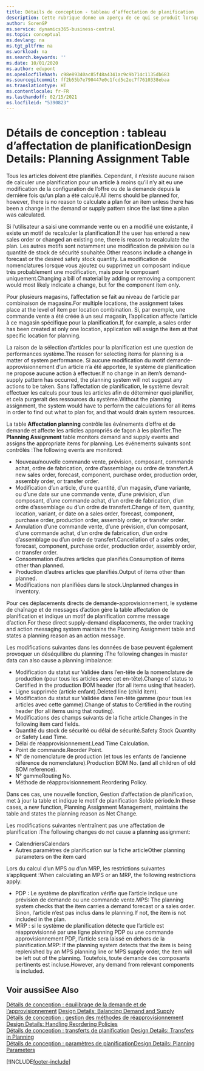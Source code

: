 ```yaml
---
title: Détails de conception - tableau d’affectation de planification | Microsoft Docs
description: Cette rubrique donne un aperçu de ce qui se produit lorsque vous modifiez la planification d’un article.
author: SorenGP
ms.service: dynamics365-business-central
ms.topic: conceptual
ms.devlang: na
ms.tgt_pltfrm: na
ms.workload: na
ms.search.keywords: ''
ms.date: 10/01/2020
ms.author: edupont
ms.openlocfilehash: c98e89340ac85f48a4341ac9c9b714c1135db683
ms.sourcegitcommit: ff2b55b7e790447e0c1fcd5c2ec7f7610338ebaa
ms.translationtype: HT
ms.contentlocale: fr-FR
ms.lasthandoff: 02/15/2021
ms.locfileid: "5390823"
---
```

# <a name="design-details-planning-assignment-table"></a><span data-ttu-id="6c9dc-103">Détails de conception : tableau d’affectation de planification</span><span class="sxs-lookup"><span data-stu-id="6c9dc-103">Design Details: Planning Assignment Table</span></span>
<span data-ttu-id="6c9dc-104">Tous les articles doivent être planifiés. Cependant, il n’existe aucune raison de calculer une planification pour un article à moins qu’il n’y ait eu une modification de la configuration de l’offre ou de la demande depuis la dernière fois qu’un plan a été calculé.</span><span class="sxs-lookup"><span data-stu-id="6c9dc-104">All items should be planned for, however, there is no reason to calculate a plan for an item unless there has been a change in the demand or supply pattern since the last time a plan was calculated.</span></span>  

<span data-ttu-id="6c9dc-105">Si l’utilisateur a saisi une commande vente ou en a modifié une existante, il existe un motif de recalculer la planification.</span><span class="sxs-lookup"><span data-stu-id="6c9dc-105">If the user has entered a new sales order or changed an existing one, there is reason to recalculate the plan.</span></span> <span data-ttu-id="6c9dc-106">Les autres motifs sont notamment une modification de prévision ou la quantité de stock de sécurité souhaitée.</span><span class="sxs-lookup"><span data-stu-id="6c9dc-106">Other reasons include a change in forecast or the desired safety stock quantity.</span></span> <span data-ttu-id="6c9dc-107">La modification de nomenclatures lorsque vous ajoutez ou supprimez un composant indique très probablement une modification, mais pour le composant uniquement.</span><span class="sxs-lookup"><span data-stu-id="6c9dc-107">Changing a bill of material by adding or removing a component would most likely indicate a change, but for the component item only.</span></span>  

<span data-ttu-id="6c9dc-108">Pour plusieurs magasins, l’affectation se fait au niveau de l’article par combinaison de magasins.</span><span class="sxs-lookup"><span data-stu-id="6c9dc-108">For multiple locations, the assignment takes place at the level of item per location combination.</span></span> <span data-ttu-id="6c9dc-109">Si, par exemple, une commande vente a été créée à un seul magasin, l’application affecte l’article à ce magasin spécifique pour la planification.</span><span class="sxs-lookup"><span data-stu-id="6c9dc-109">If, for example, a sales order has been created at only one location, application will assign the item at that specific location for planning.</span></span>  

<span data-ttu-id="6c9dc-110">La raison de la sélection d’articles pour la planification est une question de performances système.</span><span class="sxs-lookup"><span data-stu-id="6c9dc-110">The reason for selecting items for planning is a matter of system performance.</span></span> <span data-ttu-id="6c9dc-111">Si aucune modification du motif demande-approvisionnement d’un article n’a été apportée, le système de planification ne propose aucune action à effectuer.</span><span class="sxs-lookup"><span data-stu-id="6c9dc-111">If no change in an item’s demand-supply pattern has occurred, the planning system will not suggest any actions to be taken.</span></span> <span data-ttu-id="6c9dc-112">Sans l’affectation de planification, le système devrait effectuer les calculs pour tous les articles afin de déterminer quoi planifier, et cela purgerait des ressources du système.</span><span class="sxs-lookup"><span data-stu-id="6c9dc-112">Without the planning assignment, the system would have to perform the calculations for all items in order to find out what to plan for, and that would drain system resources.</span></span>  

<span data-ttu-id="6c9dc-113">La table **Affectation planning** contrôle les événements d’offre et de demande et affecte les articles appropriés de façon à les planifier.</span><span class="sxs-lookup"><span data-stu-id="6c9dc-113">The **Planning Assignment** table monitors demand and supply events and assigns the appropriate items for planning.</span></span> <span data-ttu-id="6c9dc-114">Les événements suivants sont contrôlés :</span><span class="sxs-lookup"><span data-stu-id="6c9dc-114">The following events are monitored:</span></span>  

* <span data-ttu-id="6c9dc-115">Nouveau/nouvelle commande vente, prévision, composant, commande achat, ordre de fabrication, ordre d’assemblage ou ordre de transfert.</span><span class="sxs-lookup"><span data-stu-id="6c9dc-115">A new sales order, forecast, component, purchase order, production order, assembly order, or transfer order.</span></span>  
* <span data-ttu-id="6c9dc-116">Modification d’un article, d’une quantité, d’un magasin, d’une variante, ou d’une date sur une commande vente, d’une prévision, d’un composant, d’une commande achat, d’un ordre de fabrication, d’un ordre d’assemblage ou d’un ordre de transfert.</span><span class="sxs-lookup"><span data-stu-id="6c9dc-116">Change of item, quantity, location, variant, or date on a sales order, forecast, component, purchase order, production order, assembly order, or transfer order.</span></span>  
* <span data-ttu-id="6c9dc-117">Annulation d’une commande vente, d’une prévision, d’un composant, d’une commande achat, d’un ordre de fabrication, d’un ordre d’assemblage ou d’un ordre de transfert.</span><span class="sxs-lookup"><span data-stu-id="6c9dc-117">Cancellation of a sales order, forecast, component, purchase order, production order, assembly order, or transfer order.</span></span>  
* <span data-ttu-id="6c9dc-118">Consommation d’autres articles que planifiés.</span><span class="sxs-lookup"><span data-stu-id="6c9dc-118">Consumption of items other than planned.</span></span>  
* <span data-ttu-id="6c9dc-119">Production d’autres articles que planifiés.</span><span class="sxs-lookup"><span data-stu-id="6c9dc-119">Output of items other than planned.</span></span>  
* <span data-ttu-id="6c9dc-120">Modifications non planifiées dans le stock.</span><span class="sxs-lookup"><span data-stu-id="6c9dc-120">Unplanned changes in inventory.</span></span>  

<span data-ttu-id="6c9dc-121">Pour ces déplacements directs de demande-approvisionnement, le système de chaînage et de messages d’action gère la table affectation de planification et indique un motif de planification comme message d’action.</span><span class="sxs-lookup"><span data-stu-id="6c9dc-121">For these direct supply-demand displacements, the order tracking and action messaging system maintains the Planning Assignment table and states a planning reason as an action message.</span></span>  

<span data-ttu-id="6c9dc-122">Les modifications suivantes dans les données de base peuvent également provoquer un déséquilibre du planning :</span><span class="sxs-lookup"><span data-stu-id="6c9dc-122">The following changes in master data can also cause a planning imbalance:</span></span>  

* <span data-ttu-id="6c9dc-123">Modification du statut sur Validée dans l’en-tête de la nomenclature de production (pour tous les articles avec cet en-tête).</span><span class="sxs-lookup"><span data-stu-id="6c9dc-123">Change of status to Certified in the production BOM header (for all items using that header).</span></span>  
* <span data-ttu-id="6c9dc-124">Ligne supprimée (article enfant).</span><span class="sxs-lookup"><span data-stu-id="6c9dc-124">Deleted line (child item).</span></span>  
* <span data-ttu-id="6c9dc-125">Modification du statut sur Validée dans l’en-tête gamme (pour tous les articles avec cette gamme).</span><span class="sxs-lookup"><span data-stu-id="6c9dc-125">Change of status to Certified in the routing header (for all items using that routing).</span></span>  
* <span data-ttu-id="6c9dc-126">Modifications des champs suivants de la fiche article.</span><span class="sxs-lookup"><span data-stu-id="6c9dc-126">Changes in the following item card fields.</span></span>  
* <span data-ttu-id="6c9dc-127">Quantité du stock de sécurité ou délai de sécurité.</span><span class="sxs-lookup"><span data-stu-id="6c9dc-127">Safety Stock Quantity or Safety Lead Time.</span></span>  
* <span data-ttu-id="6c9dc-128">Délai de réapprovisionnement.</span><span class="sxs-lookup"><span data-stu-id="6c9dc-128">Lead Time Calculation.</span></span>  
* <span data-ttu-id="6c9dc-129">Point de commande.</span><span class="sxs-lookup"><span data-stu-id="6c9dc-129">Reorder Point.</span></span>  
* <span data-ttu-id="6c9dc-130">N° de nomenclature de production (et tous les enfants de l’ancienne référence de nomenclature).</span><span class="sxs-lookup"><span data-stu-id="6c9dc-130">Production BOM No. (and all children of old BOM reference).</span></span>  
* <span data-ttu-id="6c9dc-131">N° gamme</span><span class="sxs-lookup"><span data-stu-id="6c9dc-131">Routing No.</span></span>  
* <span data-ttu-id="6c9dc-132">Méthode de réapprovisionnement.</span><span class="sxs-lookup"><span data-stu-id="6c9dc-132">Reordering Policy.</span></span>  

<span data-ttu-id="6c9dc-133">Dans ces cas, une nouvelle fonction, Gestion d’affectation de planification, met à jour la table et indique le motif de planification Solde période.</span><span class="sxs-lookup"><span data-stu-id="6c9dc-133">In these cases, a new function, Planning Assignment Management, maintains the table and states the planning reason as Net Change.</span></span>  

<span data-ttu-id="6c9dc-134">Les modifications suivantes n’entraînent pas une affectation de planification :</span><span class="sxs-lookup"><span data-stu-id="6c9dc-134">The following changes do not cause a planning assignment:</span></span>  

* <span data-ttu-id="6c9dc-135">Calendriers</span><span class="sxs-lookup"><span data-stu-id="6c9dc-135">Calendars</span></span>  
* <span data-ttu-id="6c9dc-136">Autres paramètres de planification sur la fiche article</span><span class="sxs-lookup"><span data-stu-id="6c9dc-136">Other planning parameters on the item card</span></span>  

<span data-ttu-id="6c9dc-137">Lors du calcul d’un MPS ou d’un MRP, les restrictions suivantes s’appliquent :</span><span class="sxs-lookup"><span data-stu-id="6c9dc-137">When calculating an MPS or an MRP, the following restrictions apply:</span></span>  

* <span data-ttu-id="6c9dc-138">PDP : Le système de planification vérifie que l’article indique une prévision de demande ou une commande vente.</span><span class="sxs-lookup"><span data-stu-id="6c9dc-138">MPS: The planning system checks that the item carries a demand forecast or a sales order.</span></span> <span data-ttu-id="6c9dc-139">Sinon, l’article n’est pas inclus dans le planning.</span><span class="sxs-lookup"><span data-stu-id="6c9dc-139">If not, the item is not included in the plan.</span></span>  
* <span data-ttu-id="6c9dc-140">MRP : si le système de planification détecte que l’article est réapprovisionné par une ligne planning PDP ou une commande approvisionnement PDP, l’article sera laissé en dehors de la planification.</span><span class="sxs-lookup"><span data-stu-id="6c9dc-140">MRP: If the planning system detects that the item is being replenished by an MPS planning line or MPS supply order, the item will be left out of the planning.</span></span> <span data-ttu-id="6c9dc-141">Toutefois, toute demande des composants pertinents est incluse.</span><span class="sxs-lookup"><span data-stu-id="6c9dc-141">However, any demand from relevant components is included.</span></span>  

## <a name="see-also"></a><span data-ttu-id="6c9dc-142">Voir aussi</span><span class="sxs-lookup"><span data-stu-id="6c9dc-142">See Also</span></span>  
<span data-ttu-id="6c9dc-143">[Détails de conception : équilibrage de la demande et de l’approvisionnement](design-details-balancing-demand-and-supply.md) </span><span class="sxs-lookup"><span data-stu-id="6c9dc-143">[Design Details: Balancing Demand and Supply](design-details-balancing-demand-and-supply.md) </span></span>  
<span data-ttu-id="6c9dc-144">[Détails de conception : gestion des méthodes de réapprovisionnement](design-details-handling-reordering-policies.md) </span><span class="sxs-lookup"><span data-stu-id="6c9dc-144">[Design Details: Handling Reordering Policies](design-details-handling-reordering-policies.md) </span></span>  
<span data-ttu-id="6c9dc-145">[Détails de conception : transferts de planification](design-details-transfers-in-planning.md) </span><span class="sxs-lookup"><span data-stu-id="6c9dc-145">[Design Details: Transfers in Planning](design-details-transfers-in-planning.md) </span></span>  
[<span data-ttu-id="6c9dc-146">Détails de conception : paramètres de planification</span><span class="sxs-lookup"><span data-stu-id="6c9dc-146">Design Details: Planning Parameters</span></span>](design-details-planning-parameters.md)  


[!INCLUDE[footer-include](includes/footer-banner.md)]